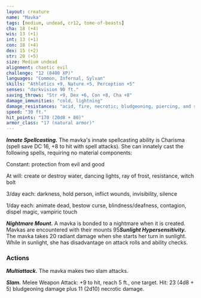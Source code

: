 ```yaml
---
layout: creature
name: "Mavka"
tags: [medium, undead, cr12, tome-of-beasts]
cha: 18 (+4)
wis: 13 (+1)
int: 13 (+1)
con: 18 (+4)
dex: 15 (+2)
str: 20 (+5)
size: Medium undead
alignment: chaotic evil
challenge: "12 (8400 XP)"
languages: "Common, Infernal, Sylvan"
skills: "Athletics +9, Nature +5, Perception +5"
senses: "darkvision 90 ft."
saving_throws: "Str +9, Dex +6, Con +8, Cha +8"
damage_immunities: "cold, lightning"
damage_resistances: "acid, fire, necrotic; bludgeoning, piercing, and slashing from nonmagical weapons"
speed: "30 ft."
hit_points: "170 (20d8 + 80)"
armor_class: "17 (natural armor)"
---
```


***Innate Spellcasting.*** The mavka's innate spellcasting ability is Charisma (spell save DC 16, +8 to hit with spell attacks). She can innately cast the following spells, requiring no material components:

Constant: protection from evil and good

At will: create or destroy water, dancing lights, ray of frost, resistance, witch bolt

3/day each: darkness, hold person, inflict wounds, invisibility, silence

1/day each: animate dead, bestow curse, blindness/deafness, contagion, dispel magic, vampiric touch

***Nightmare Mount.*** A mavka is bonded to a nightmare when it is created. Mavkas are encountered with their mounts 95***Sunlight Hypersensitivity.*** The mavka takes 20 radiant damage when she starts her turn in sunlight. While in sunlight, she has disadvantage on attack rolls and ability checks.

### Actions

***Multiattack.*** The mavka makes two slam attacks.

***Slam.*** Melee Weapon Attack: +9 to hit, reach 5 ft., one target. Hit: 23 (4d8 + 5) bludgeoning damage plus 11 (2d10) necrotic damage.

